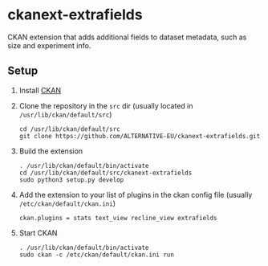 # ckanext-extrafields

CKAN extension that adds additional fields to dataset metadata, such as size and experiment info.

## Setup

1. Install <a href="https://docs.ckan.org/en/2.9/extensions/tutorial.html#installing-ckan" target="_blank">CKAN</a>

2. Clone the repository in the `src` dir (usually located in `/usr/lib/ckan/default/src`)
    ```
    cd /usr/lib/ckan/default/src
    git clone https://github.com/ALTERNATIVE-EU/ckanext-extrafields.git
    ```

3. Build the extension
    ```
    . /usr/lib/ckan/default/bin/activate
    cd /usr/lib/ckan/default/src/ckanext-extrafields
    sudo python3 setup.py develop
    ```

4. Add the extension to your list of plugins in the ckan config file (usually `/etc/ckan/default/ckan.ini`)
   ```
   ckan.plugins = stats text_view recline_view extrafields
   ```

5. Start CKAN
   ```
   . /usr/lib/ckan/default/bin/activate
   sudo ckan -c /etc/ckan/default/ckan.ini run
   ```
